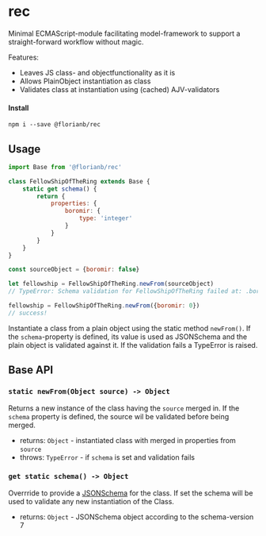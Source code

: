 # rec

Minimal ECMAScript-module facilitating model-framework to support a straight-forward workflow without magic.

Features:

- Leaves JS class- and objectfunctionality as it is
- Allows PlainObject instantiation as class
- Validates class at instantiation using (cached) AJV-validators

#### Install

```
npm i --save @florianb/rec
```

## Usage

```js
import Base from '@florianb/rec'

class FellowShipOfTheRing extends Base {
	static get schema() {
		return {
			properties: {
				boromir: {
					type: 'integer'
				}
			}
		}
	}
}

const sourceObject = {boromir: false}

let fellowship = FellowShipOfTheRing.newFrom(sourceObject)
// TypeError: Schema validation for FellowShipOfTheRing failed at: .boromir: should be integer

fellowship = FellowShipOfTheRing.newFrom({boromir: 0})
// success! 
```

Instantiate a class from a plain object using the static method `newFrom()`. If the `schema`-property is defined, its value is used as JSONSchema and the plain object is validated against it. If the validation fails a TypeError is raised.

## Base API

### `static newFrom(Object source) -> Object`

Returns a new instance of the class having the `source` merged in. If the `schema` property is defined, the source wil be validated before being merged.

- returns: `Object` - instantiated class with merged in properties from `source`
- throws: `TypeError` - if `schema` is set and validation fails

### `get static schema() -> Object`

Overrride to provide a [JSONSchema](https://jsonschema.net/) for the class. If set the schema will be used to validate any new instantiation of the Class.

- returns: `Object` - JSONSchema object according to the schema-version 7

